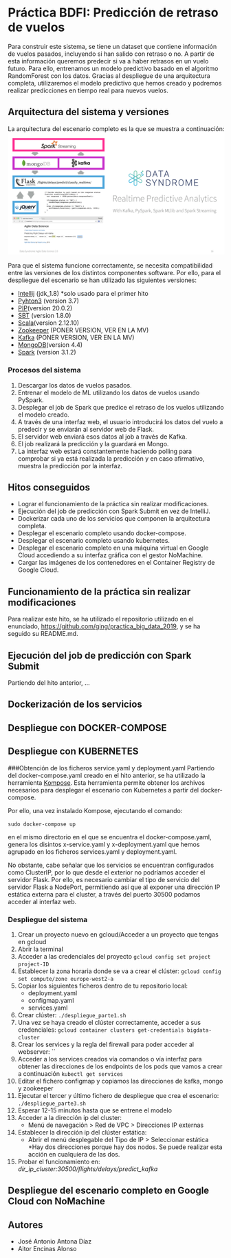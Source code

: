 # Práctica BDFI: Predicción de retraso de vuelos

Para construir este sistema, se tiene un dataset que contiene información de vuelos pasados, incluyendo si han salido con retraso o no. A partir de esta información queremos predecir si va a haber retrasos en un vuelo futuro. Para ello, entrenamos un modelo predictivo basado en el algoritmo RandomForest con los datos.
Gracias al despliegue de una arquitectura completa, utilizaremos el modelo predictivo que hemos creado y podremos realizar predicciones en tiempo real para nuevos vuelos. 


## Arquitectura del sistema y versiones
La arquitectura del escenario completo es la que se muestra a continuación:
[<img src="images/video_course_cover.png">](http://datasyndrome.com/video)

Para que el sistema funcione correctamente, se necesita compatibilidad entre las versiones de los distintos componentes software. Por ello, para el despliegue del escenario se han utilizado las siguientes versiones:
 - [Intellij](https://www.jetbrains.com/help/idea/installation-guide.html) (jdk_1.8) *solo usado para el primer hito
 - [Pyhton3](https://realpython.com/installing-python/) (version 3.7) 
 - [PIP](https://pip.pypa.io/en/stable/installing/)(version 20.0.2)
 - [SBT](https://www.scala-sbt.org/release/docs/Setup.html) (version 1.8.0)
 - [Scala](https://www.scala-lang.org)(version 2.12.10)
 - [Zookeeper](https://zookeeper.apache.org/releases.html) (PONER VERSION, VER EN LA MV)
 - [Kafka](https://kafka.apache.org/quickstart) (PONER VERSION, VER EN LA MV)
 - [MongoDB](https://docs.mongodb.com/manual/installation/)(version 4.4)
 - [Spark](https://spark.apache.org/docs/latest/) (version 3.1.2)

### Procesos del sistema
1. Descargar los datos de vuelos pasados.
2. Entrenar el modelo de ML utilizando los datos de vuelos usando PySpark.
3. Desplegar el job de Spark que predice el retraso de los vuelos utilizando el modelo creado.
4. A través de una interfaz web, el usuario introducirá los datos del vuelo a predecir y se enviarán al servidor web de Flask.
5. El servidor web enviará esos datos al job a través de Kafka.
6. El job realizará la predicción y la guardará en Mongo.
7. La interfaz web estará constantemente haciendo polling para comprobar si ya está realizada la predicción y en caso afirmativo, muestra la predicción por la interfaz.

## Hitos conseguidos
- Lograr el funcionamiento de la práctica sin realizar modificaciones.
- Ejecución del job de predicción con Spark Submit en vez de IntelliJ.
- Dockerizar cada uno de los servicios que componen la arquitectura completa.
- Desplegar el escenario completo usando docker-compose.
- Desplegar el escenario completo usando kubernetes.
- Desplegar el escenario completo en una máquina virtual en Google Cloud accediendo a su interfaz gráfica con el gestor NoMachine.
- Cargar las imágenes de los contenedores en el Container Registry de Google Cloud.

## Funcionamiento de la práctica sin realizar modificaciones
Para realizar este hito, se ha utilizado el repositorio utilizado en el enunciado, https://github.com/ging/practica_big_data_2019, y se ha seguido su README.md.
## Ejecución del job de predicción con Spark Submit
Partiendo del hito anterior, ...
## Dockerización de los servicios
## Despliegue con DOCKER-COMPOSE
## Despliegue con KUBERNETES
###Obtención de los ficheros service.yaml y deployment.yaml
Partiendo del docker-compose.yaml creado en el hito anterior, se ha utilizado la herramienta [Kompose](https://kompose.io/). Esta herramienta permite obtener los archivos necesarios para desplegar el escenario con Kubernetes a partir del docker-compose.

Por ello, una vez instalado Kompose, ejecutando el comando:
```
sudo docker-compose up
```
en el mismo directorio en el que se encuentra el docker-compose.yaml, genera los disintos x-service.yaml y x-deployment.yaml que hemos agrupado en los ficheros services.yaml y deployment.yaml.

No obstante, cabe señalar que los servicios se encuentran configurados como ClusterIP, por lo que desde el exterior no podríamos acceder el servidor Flask. Por ello, es necesario cambiar el tipo de servicio del servidor Flask a NodePort, permitiendo así que al exponer una dirección IP estática externa para el cluster, a través del puerto 30500 podamos acceder al interfaz web.
### Despliegue del sistema
1. Crear un proyecto nuevo en gcloud/Acceder a un proyecto que tengas en gcloud
2. Abrir la terminal
3. Acceder a las credenciales del proyecto
`gcloud config set project project-ID`
4. Establecer la zona horaria donde se va a crear el clúster:
`gcloud config set compute/zone europe-west2-a`
5. Copiar los siguientes ficheros dentro de tu repositorio local:
    - deployment.yaml
    - configmap.yaml
    - services.yaml
7. Crear clúster:
`./despliegue_parte1.sh`
8. Una vez se haya creado el clúster correctamente, acceder a sus credenciales:
`gcloud container clusters get-credentials bigdata-cluster`
9. Crear los services y la regla del firewall para poder acceder al webserver:
``
10. Acceder a los services creados vía comandos o vía interfaz para obtener las direcciones de los endpoints de los pods 
que vamos a crear a continuación
    `kubectl get services`
11. Editar el fichero configmap y copiamos las direcciones de kafka, mongo y zookeeper
12. Ejecutar el tercer y último fichero de despliegue que crea el escenario:
`./despliegue_parte3.sh`
13. Esperar 12-15 minutos hasta que se entrene el modelo
14. Acceder a la dirección ip del cluster:
    - Menú de navegación > Red de VPC > Direcciones IP externas
15. Establecer la dirección ip del clúster estática:
    - Abrir el menú desplegable del Tipo de IP > Seleccionar estática
    *Hay dos direcciones porque hay dos nodos. Se puede realizar esta acción en cualquiera de las dos.
16. Probar el funcionamiento en: *dir_ip_cluster:30500/flights/delays/predict_kafka*

## Despliegue del escenario completo en Google Cloud con NoMachine

## Autores
- José Antonio Antona Díaz
- Aitor Encinas Alonso 














